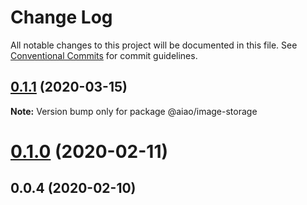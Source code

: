 # Change Log

All notable changes to this project will be documented in this file.
See [Conventional Commits](https://conventionalcommits.org) for commit guidelines.

## [0.1.1](https://github.com/aiao-io/aiao/compare/@aiao/image-storage@0.1.0...@aiao/image-storage@0.1.1) (2020-03-15)

**Note:** Version bump only for package @aiao/image-storage





# [0.1.0](https://github.com/aiao-io/aiao/compare/@aiao/image-storage@0.0.4...@aiao/image-storage@0.1.0) (2020-02-11)

## 0.0.4 (2020-02-10)
